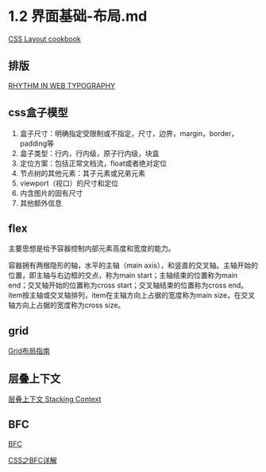 # 1.2 界面基础-布局.md

[CSS Layout cookbook](https://developer.mozilla.org/en-US/docs/Web/CSS/Layout_cookbook)

## 排版

[RHYTHM IN WEB TYPOGRAPHY](https://betterwebtype.com/rhythm-in-web-typography)

## css盒子模型

1. 盒子尺寸：明确指定受限制或不指定，尺寸，边界，margin，border，padding等
2. 盒子类型：行内，行内级，原子行内级，块盒
3. 定位方案：包括正常文档流，float或者绝对定位
4. 节点树的其他元素：其子元素或兄弟元素
5. viewport（视口）的尺寸和定位
6. 内含图片的固有尺寸
7. 其他额外信息

## flex

主要思想是给予容器控制内部元素高度和宽度的能力。

容器拥有两根隐形的轴，水平的主轴（main axis），和竖直的交叉轴。主轴开始的位置，即主轴与右边框的交点，称为main start；主轴结束的位置称为main end；交叉轴开始的位置称为cross start；交叉轴结束的位置称为cross end。item按主轴或交叉轴排列，item在主轴方向上占据的宽度称为main size，在交叉轴方向上占据的宽度称为cross size。

## grid

[Grid布局指南](https://www.jianshu.com/p/d183265a8dad)

## 层叠上下文

[层叠上下文 Stacking Context](https://www.cnblogs.com/elcarim5efil/p/4764607.html)

## BFC

[BFC](https://zhuanlan.zhihu.com/p/25321647)

[CSS之BFC详解](http://www.html-js.com/article/1866)
